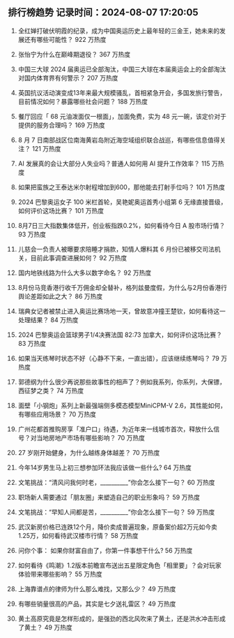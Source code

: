 
## 排行榜趋势 记录时间：2024-08-07 17:20:05
  
  1. 全红婵打破伏明霞的纪录，成为中国奥运历史上最年轻的三金王，她未来的发展还有哪些可能性？ 922 万热度
    
  2. 张怡宁为什么在巅峰期退役？ 367 万热度
    
  3. 中国三大球 2024 届奥运已全部淘汰，中国三大球在本届奥运会上的全部淘汰对国内体育界有何警示？ 207 万热度
    
  4. 英国抗议活动演变成13年来最大规模骚乱，首相紧急开会，多国发旅行警告，目前情况如何？暴露哪些社会问题？ 188 万热度
    
  5. 餐厅回应「 68 元油泼面仅一根面」，加面免费，实为 48 元一碗，该定价对于提供的服务合理吗？ 169 万热度
    
  6. 8 月 7 日南部战区位南海黄岩岛附近海空域组织联合战巡，有哪些信息值得关注？ 121 万热度
    
  7. AI 发展真的会让大部分人失业吗？普通人如何用 AI 提升工作效率？ 115 万热度
    
  8. 如果把蛮族之王泰达米尔射程增加到600，那他能去打射手位吗？ 101 万热度
    
  9. 2024 巴黎奥运女子 100 米栏首轮，吴艳妮奥运首秀小组第 6 无缘直接晋级，如何评价这场比赛？ 101 万热度
    
  10. 8月7日三大指数集体低开，创业板指跌0.2%，如何看待今日 A 股市场行情？ 93 万热度
    
  11. 儿慈会一负责人被曝要求陪睡才捐款，知情人爆料其 6 月份已被移交司法机关，目前此事调查进展如何？ 92 万热度
    
  12. 国内地铁线路为什么大多以数字命名？ 92 万热度
    
  13. 8月份马竞香港行收千万佣金却全替补，格列兹曼度假，为什么与2月份香港行舆论差距如此之大？ 86 万热度
    
  14. 瑞典女记者被禁止进入奥运比赛场地一天，曾故意冲撞王楚钦，如何看待这一处理结果？ 84 万热度
    
  15. 2024 巴黎奥运会篮球男子1/4决赛法国 82:73 加拿大，如何评价这场比赛？ 83 万热度
    
  16. 如果当天练琴时状态不好（心静不下来，一直出错），应该继续练琴吗？ 79 万热度
    
  17. 郭德纲为什么很少再说那些故事性的相声了？例如我系列，你系列，大保镖，西征梦之类？ 74 万热度
    
  18. 面壁「小钢炮」系列上新最强端侧多模态模型MiniCPM-V 2.6，其性能如何，有哪些应用场景？ 70 万热度
    
  19. 广州花都首推购房享「准户口」待遇，为近年来一线城市首次，释放什么信号？对当地房地产市场有哪些影响？ 70 万热度
    
  20. 27 岁刚开始健身，为什么越练身体越差？ 70 万热度
    
  21. 今年14岁男生马上初三想参加环法我应该做一些什么? 64 万热度
    
  22. 文笔挑战：“清风问我何时老，__________”你会怎么接下一句？ 60 万热度
    
  23. 职场新人需要通过「朋友圈」来塑造自己的职业形象吗？ 59 万热度
    
  24. 文笔挑战：“早知人间都是苦，__________”你会怎么接下一句？ 59 万热度
    
  25. 武汉新房价格已连跌12个月，降价卖成普遍现象，原备案价超2万元如今卖1.25万，如何看待武汉楼市行情？ 58 万热度
    
  26. 问你个事： 如果你财富自由了，你第一件事想干什么? 56 万热度
    
  27. 如何看待《鸣潮》1.2版本前瞻宣布送出五星限定角色「相里要」？会对玩家体验带来哪些影响？ 55 万热度
    
  28. 上海靠谱点的律师为什么那么难找，又那么少？ 49 万热度
    
  29. 有哪些销量很高的产品，其实是七夕送礼雷区？ 49 万热度
    
  30. 黄土高原究竟是怎样形成的，是强劲的西北风吹来了黄土，还是洪水冲击形成了黄土？ 49 万热度
    